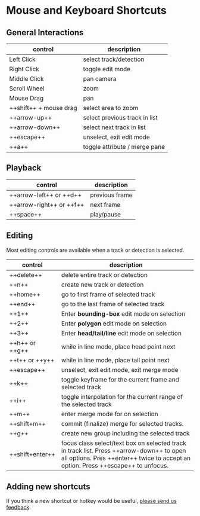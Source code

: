 # Mouse and Keyboard Shortcuts

## General Interactions

| control    | description |
| ---------- | ------------|
| Left Click | select track/detection |
| Right Click | toggle edit mode |
| Middle Click | pan camera |
| Scroll Wheel | zoom |
| Mouse Drag | pan |
| ++shift++ + mouse drag | select area to zoom |
| ++arrow-up++ | select previous track in list |
| ++arrow-down++ | select next track in list     |
| ++escape++ | unselect, exit edit mode |
| ++a++ | toggle attribute / merge pane |

## Playback

| control    | description |
| ---------- | ------------|
| ++arrow-left++ or ++d++ | previous frame |
| ++arrow-right++ or ++f++ | next frame |
| ++space++ | play/pause |

## Editing

Most editing controls are available when a track or detection is selected.

| control    | description |
| ---------- | ------------|
| ++delete++ | delete entire track or detection |
| ++n++ | create new track or detection |
| ++home++ | go to first frame of selected track |
| ++end++ | go to the last frame of selected track |
| ++1++ | Enter **bounding-box** edit mode on selection |
| ++2++ | Enter **polygon** edit mode on selection  |
| ++3++ | Enter **head/tail/line** edit mode on selection |
| ++h++ or ++g++ | while in line mode, place head point next |
| ++t++ or ++y++ | while in line mode, place tail point next |
| ++escape++ | unselect, exit edit mode, exit merge mode |
| ++k++ | toggle keyframe for the current frame and selected track |
| ++i++ | toggle interpolation for the current range of the selected track |
| ++m++ | enter merge mode for on selection |
| ++shift+m++ | commit (finalize) merge for selected tracks. |
| ++g++ | create new group including the selected track |
| ++shift+enter++ | focus class select/text box on selected track in track list.  Press ++arrow-down++ to open all options.  Pres ++enter++ twice to accept an option.  Press ++escape++ to unfocus. |

## Adding new shortcuts

If you think a new shortcut or hotkey would be useful, [please send us feedback](Support.md).
